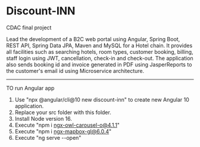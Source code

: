 # Discount-INN
CDAC final project

Lead the development of a B2C web portal using Angular, Spring Boot, REST API, Spring Data JPA, Maven and MySQL for a Hotel chain. 
It provides all facilities such as searching hotels, room types, customer booking, billing, staff login using JWT, cancellation, check-in and check-out. 
The application also sends booking id and invoice generated in PDF using JasperReports to the customer's email id using Microservice architecture.


------------------------------------------------------------------------------------------

TO run Angular app

1. Use "npx @angular/cli@10 new discount-inn" to create new Angular 10 application.
2. Replace your src folder with this folder.
3. Install Node version 16.
4. Execute "npm i ngx-owl-carousel-o@4.1.1"
5. Execute "npm i ngx-mapbox-gl@6.0.4"
6. Execute "ng serve --open"
